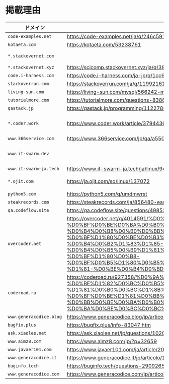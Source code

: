 # 掲載理由

| ドメイン | 転載先ページ | 転載元ページ | 補足 |
| ------- | ----------- | ----------- | ---- |
| `code-examples.net` | https://code-examples.net/ja/q/246c591 | https://stackoverflow.com/questions/38192529/
| `kotaeta.com` | https://kotaeta.com/53238761 | https://arduino.stackexchange.com/questions/21605/
| `*.stackovernet.com` | | | `stackovernet.xyz` へのリダイレクト
| `*.stackovernet.xyz` | https://scicomp.stackovernet.xyz/ja/q/38 | https://scicomp.stackexchange.com/questions/83/
| `code.i-harness.com` | https://code.i-harness.com/ja-jp/q/1cc697 | https://stackoverflow.com/questions/1885847/
| `stackoverrun.com` | https://stackoverrun.com/ja/q/11992161 | https://stackoverflow.com/questions/43624696/
| `living-sun.com` | https://living-sun.com/mysql/566242-mysql-select-nested-query-very-complicated-mysql-select-nested.html | https://stackoverflow.com/questions/1599464/
| `tutorialmore.com` | https://tutorialmore.com/questions-838617.htm | https://superuser.com/questions/1183564/
| `qastack.jp` | https://qastack.jp/programming/11227809/ | https://stackoverflow.com/questions/11227809/
| `*.coder.work` | https://www.coder.work/article/3794436 | https://stackoverflow.com/questions/13375357/ | `www.coder.work` だけにしてもいいかも
| `www.366service.com` | https://www.366service.com/jp/qa/a550dc2388b592d50f83bf3b3369f0c5 | https://stackoverflow.com/questions/58109626/ |
| `www.it-swarm.dev` | | | `www.it-swarm-ja.tech` へのリダイレクト
| `www.it-swarm-ja.tech` | https://www.it-swarm-ja.tech/ja/linux/944475555/ | https://superuser.com/questions/1347723/
| `*.ojit.com` | https://ja.ojit.com/so/linux/137072 | https://stackoverflow.com/questions/3129608/ | `python5.com` へのリダイレクト |
| `python5.com` | https://python5.com/q/umdmwrst | https://stackoverflow.com/questions/46848923/
| `steakrecords.com` | https://steakrecords.com/ja/856480-easyui-and-foundation-conflict-zurb-foundation-jquery-easyui.html | https://stackoverflow.com/questions/31248509/
| `qa.codeflow.site` | https://qa.codeflow.site/questions/4985281/ | https://stackoverflow.com/questions/4985281/
| `overcoder.net` | https://overcoder.net/q/4014591/%D0%BA%D0%B0%D0%BA-%D0%BF%D0%BE%D0%BA%D0%B0%D0%B7%D0%B0%D1%82%D1%8C-%D0%B4%D0%B8%D0%B0%D0%BB%D0%BE%D0%B3-%D0%BF%D1%80%D0%BE%D0%B3%D1%80%D0%B5%D1%81%D1%81%D0%B0-%D0%B2-%D0%B4%D0%B2%D1%83%D1%85-%D0%B4%D0%B5%D0%B9%D1%81%D1%82%D0%B2%D0%B8%D1%8F%D1%85-%D0%BF%D1%80%D0%B8-%D0%BF%D0%B5%D1%80%D0%B5%D0%BA%D0%BB%D1%8E%D1%87%D0%B5%D0%BD%D0%B8%D0%B8-%D1%81-%D0%BE%D0%B4%D0%BD%D0%BE%D0%B3%D0%BE | https://stackoverflow.com/questions/11500794/
| `coderoad.ru` | https://coderoad.ru/927358/%D0%9A%D0%B0%D0%BA-%D0%BE%D1%82%D0%BC%D0%B5%D0%BD%D0%B8%D1%82%D1%8C-%D1%81%D0%B0%D0%BC%D1%8B%D0%B5-%D0%BF%D0%BE%D1%81%D0%BB%D0%B5%D0%B4%D0%BD%D0%B8%D0%B5-%D0%BB%D0%BE%D0%BA%D0%B0%D0%BB%D1%8C%D0%BD%D1%8B%D0%B5-%D0%BA%D0%BE%D0%BC%D0%BC%D0%B8%D1%82%D1%8B-%D0%B2-Git | https://stackoverflow.com/questions/927358/
| `www.generacodice.blog` | https://www.generacodice.blog/jp/articolo/52938/ | https://stackoverflow.com/questions/814167/
| `bugfix.plus` | https://bugfix.plus/info-83047.htm | https://stackoverflow.com/questions/61864520/
| `ask.xiaolee.net` | https://ask.xiaolee.net/jp/questions/1020071 | https://stackoverflow.com/questions/719877/
| `www.aimz8.com` | https://www.aimz8.com/jp/?p=32659 | https://stackoverflow.com/questions/16199734/
| `www.javaer101.com` | https://www.javaer101.com/ja/article/2084594.html | https://stackoverflow.com/questions/35394937/
| `www.generacodice.it` | https://www.generacodice.it/jp/articolo/126815/ | https://stackoverflow.com/questions/199468/
| `buginfo.tech` | https://buginfo.tech/questions-2909265.htm | https://stackoverflow.com/questions/51891198/
| `www.generacodice.com` | https://www.generacodice.com/jp/articolo/119396/C%23+get+thumbnail+from+file+via+windows+api | https://stackoverflow.com/questions/1439719